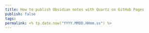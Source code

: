 ```yaml
---
title: How to publish Obsidian notes with Quartz on GitHub Pages
publish: false
tags: 
permalink: <% tp.date.now("YYYY.MMDD.HHmm.ss") %>
---
```

